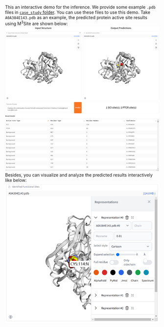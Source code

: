This an interactive demo for the inference. We provide some example `.pdb` files in [`case_study` folder](https://github.com/Gift-OYS/M3Site/tree/main/case_study). You can use these files to use this demo. Take `A0A384E143.pdb` as an example, the predicted protein active site results using M<sup>3</sup>Site are shown below:
![image1](img/image1.png)
Besides, you can visualize and analyze the predicted results interactively like below:
![image2](img/image2.png)